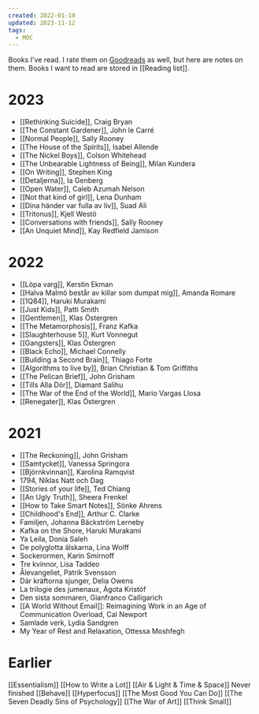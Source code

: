 ```yaml
---
created: 2022-01-10
updated: 2023-11-12
tags:
  - MOC
---
```

Books I've read. I rate them on [Goodreads](https://www.goodreads.com/review/list/47818857?shelf=read) as well, but here are notes on them. Books I want to read are stored in [[Reading list]].

# 2023
- [[Rethinking Suicide]], Craig Bryan
- [[The Constant Gardener]], John le Carré
- [[Normal People]], Sally Rooney
- [[The House of the Spirits]], Isabel Allende
- [[The Nickel Boys]], Colson Whitehead
- [[The Unbearable Lightness of Being]], Milan Kundera
- [[On Writing]], Stephen King
- [[Detaljerna]], Ia Genberg
- [[Open Water]], Caleb Azumah Nelson
- [[Not that kind of girl]], Lena Dunham
- [[Dina händer var fulla av liv]], Suad Ali
- [[Tritonus]], Kjell Westö
- [[Conversations with friends]], Sally Rooney
- [[An Unquiet Mind]], Kay Redfield Jamison

# 2022
- [[Löpa varg]], Kerstin Ekman
- [[Halva Malmö består av killar som dumpat mig]], Amanda Romare
- [[1Q84]], Haruki Murakami
- [[Just Kids]], Patti Smith
- [[Gentlemen]], Klas Östergren
- [[The Metamorphosis]], Franz Kafka
- [[Slaughterhouse 5]], Kurt Vonnegut
- [[Gangsters]], Klas Östergren
- [[Black Echo]], Michael Connelly
- [[Building a Second Brain]], Thiago Forte
- [[Algorithms to live by]], Brian Christian & Tom Griffiths
- [[The Pelican Brief]], John Grisham
- [[Tills Alla Dör]], Diamant Salihu
- [[The War of the End of the World]], Mario Vargas Llosa
- [[Renegater]], Klas Östergren

# 2021

- [[The Reckoning]], John Grisham
- [[Samtycket]], Vanessa Springora
- [[Björnkvinnan]], Karolina Ramqvist
- 1794, Niklas Natt och Dag
- [[Stories of your life]], Ted Chiang
- [[An Ugly Truth]], Sheera Frenkel
- [[How to Take Smart Notes]], Sönke Ahrens
- [[Childhood's End]], Arthur C. Clarke
- Familjen, Johanna Bäckström Lerneby
- Kafka on the Shore, Haruki Murakami
- Ya Leila, Donia Saleh
- De polyglotta älskarna, Lina Wolff
- Sockerormen, Karin Smirnoff
- Tre kvinnor, Lisa Taddeo
- Ålevangeliet, Patrik Svensson
- Där kräftorna sjunger, Delia Owens
- La trilogie des jumenaux, Ágota Kristóf
- Den sista sommaren, Gianfranco Calligarich
- [[A World Without Email]]: Reimagining Work in an Age of Communication Overload, Cal Newport
- Samlade verk, Lydia Sandgren
- My Year of Rest and Relaxation, Ottessa Moshfegh

# Earlier

[[Essentialism]]
[[How to Write a Lot]]
[[Air & Light & Time & Space]]
Never finished [[Behave]]
[[Hyperfocus]]
[[The Most Good You Can Do]]
[[The Seven Deadly Sins of Psychology]]
[[The War of Art]]
[[Think Small]]

